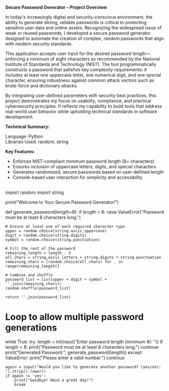 **Secure Password Generator – Project Overview**

In today's increasingly digital and security-conscious environment, the ability to generate strong, reliable passwords is critical to protecting sensitive user data and online assets. Recognizing the widespread issue of weak or reused passwords, I developed a secure password generator designed to automate the creation of complex, random passwords that align with modern security standards.

This application accepts user input for the desired password length—enforcing a minimum of eight characters as recommended by the National Institute of Standards and Technology (NIST). The tool programmatically constructs a password that satisfies key complexity requirements: it includes at least one uppercase letter, one numerical digit, and one special character, ensuring robustness against common attack vectors such as brute-force and dictionary attacks.

By integrating user-defined parameters with security best practices, this project demonstrates my focus on usability, compliance, and practical cybersecurity principles. It reflects my capability to build tools that address real-world user behavior while upholding technical standards in software development.

**Technical Summary:**

Language: Python <br />
Libraries Used: random, string

**Key Features:**

- Enforces NIST-compliant minimum password length (8+ characters)
- Ensures inclusion of uppercase letters, digits, and special characters
- Generates randomized, secure passwords based on user-defined length
- Console-based user interaction for simplicity and accessibility

<br />
import random
import string

print("Welcome to Your Secure Password Generator!")

def generate_password(length=8):
    if length < 8:
        raise ValueError("Password must be at least 8 characters long.")

    # Ensure at least one of each required character type
    upper = random.choice(string.ascii_uppercase)
    digit = random.choice(string.digits)
    symbol = random.choice(string.punctuation)

    # Fill the rest of the password
    remaining_length = length - 3
    all_chars = string.ascii_letters + string.digits + string.punctuation
    remaining_chars = [random.choice(all_chars) for _ in range(remaining_length)]

    # Combine and shuffle
    password_list = list(upper + digit + symbol + ''.join(remaining_chars))
    random.shuffle(password_list)

    return ''.join(password_list)

# Loop to allow multiple password generations
while True:
    try:
        length = int(input("Enter password length (minimum 8): "))
        if length < 8:
            print("Password must be at least 8 characters long.")
            continue
        print("Generated Password:", generate_password(length))
    except ValueError:
        print("Please enter a valid number.")
        continue

    again = input("Would you like to generate another password? (yes/no): ").strip().lower()
    if again != 'yes':
        print("Goodbye! Have a great day!")
        break
